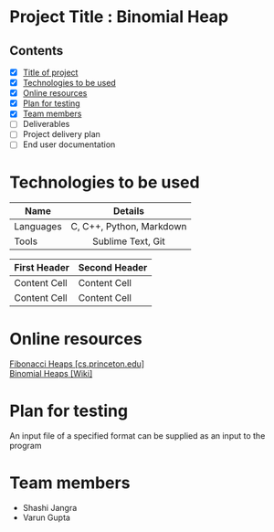 # Project Title : Binomial Heap

## Contents

- [x] <a href="#project-title-binomial-heap">Title of project</a>
- [x] <a href="#technologies-to-be-used">Technologies to be used</a>
- [x] <a href="#online-resources">Online resources</a>
- [x] <a href="#plan-for-testing">Plan for testing</a>
- [x] <a href="#team-members">Team members</a>
- [ ] Deliverables  
- [ ] Project delivery plan
- [ ] End user documentation

# Technologies to be used
| Name   |      Details      |
|----------|:-------------:|
| Languages |  C, C++, Python, Markdown |
| Tools |    Sublime Text, Git   |


| First Header  | Second Header |
| ------------- | ------------- |
| Content Cell  | Content Cell  |
| Content Cell  | Content Cell  |


# Online resources
[Fibonacci Heaps [cs.princeton.edu]](https://www.cs.princeton.edu/~wayne/teaching/fibonacci-heap.pdf)
<br>
[Binomial Heaps [Wiki]](https://en.wikipedia.org/wiki/Binomial_heap)

# Plan for testing
An input file of a specified format can be supplied as an input to the program

# Team members
- Shashi Jangra
- Varun Gupta
